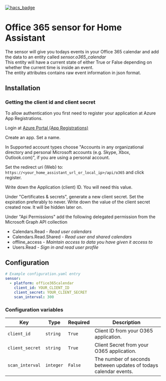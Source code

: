 [![hacs_badge](https://img.shields.io/badge/HACS-Custom-orange.svg?style=for-the-badge)](https://github.com/custom-components/hacs)
# Office 365 sensor for Home Assistant
The sensor will give you todays events in your Office 365 calendar and add the data to an entity called *sensor.o365_calendar*  
This entity will have a current state of either True or False depending on whether the current time is inside an event.  
The entity attributes contains raw event information in json format.

## Installation



### Getting the client id and client secret
To allow authentication you first need to register your application at Azure App Registrations.

Login at [Azure Portal (App Registrations)](https://portal.azure.com/#blade/Microsoft_AAD_RegisteredApps/ApplicationsListBlade)

Create an app. Set a name.

In Supported account types choose "Accounts in any organizational directory and personal Microsoft accounts (e.g. Skype, Xbox, Outlook.com)", if you are using a personal account.

Set the redirect uri (Web) to: `https://<your_home_assistant_url_or_local_ip>/api/o365` and click register. 

Write down the Application (client) ID. You will need this value.

Under "Certificates & secrets", generate a new client secret. Set the expiration preferably to never. Write down the value of the client secret created now. It will be hidden later on.

Under "Api Permissions" add the following delegated permission from the Microsoft Graph API collection
* Calendars.Read - *Read user calendars*
* Calendars.Read.Shared - *Read user and shared calendars*
* offline_access - *Maintain access to data you have given it access to*
* Users.Read - *Sign in and read user profile*

## Configuration

```yaml
# Example configuration.yaml entry
sensor:
  - platform: office365calendar
    client_id: YOUR_CLIENT_ID
    client_secret: YOUR_CLIENT_SECRET
    scan_interval: 300
```

### Configuration variables

Key | Type | Required | Description
-- | -- | -- | --
`client_id` | `string` | `True` | Client ID from your O365 application.
`client_secret` | `string` | `True` | Client Secret from your O365 application.
`scan_interval` | `integer` | `False` | The number of seconds between updates of todays calendar events.
